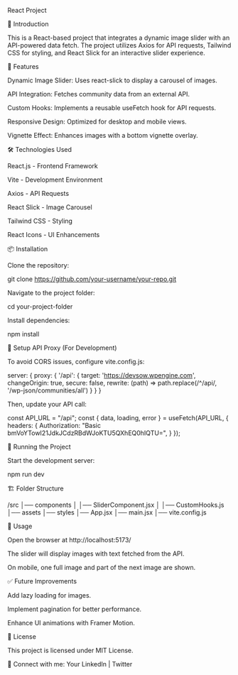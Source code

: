 React Project

🚀 Introduction

This is a React-based project that integrates a dynamic image slider with an API-powered data fetch. The project utilizes Axios for API requests, Tailwind CSS for styling, and React Slick for an interactive slider experience.

📌 Features

Dynamic Image Slider: Uses react-slick to display a carousel of images.

API Integration: Fetches community data from an external API.

Custom Hooks: Implements a reusable useFetch hook for API requests.

Responsive Design: Optimized for desktop and mobile views.

Vignette Effect: Enhances images with a bottom vignette overlay.

🛠️ Technologies Used

React.js - Frontend Framework

Vite - Development Environment

Axios - API Requests

React Slick - Image Carousel

Tailwind CSS - Styling

React Icons - UI Enhancements

📦 Installation

Clone the repository:

git clone https://github.com/your-username/your-repo.git

Navigate to the project folder:

cd your-project-folder

Install dependencies:

npm install

🔧 Setup API Proxy (For Development)

To avoid CORS issues, configure vite.config.js:

server: {
  proxy: {
    '/api': {
      target: 'https://devsow.wpengine.com',
      changeOrigin: true,
      secure: false,
      rewrite: (path) => path.replace(/^\/api/, '/wp-json/communities/all')
    }
  }
}

Then, update your API call:

const API_URL = "/api";
const { data, loading, error } = useFetch(API_URL, {
  headers: {
    Authorization: "Basic bmVoYTowI21JdkJCdzRBdWJoKTU5QXhEQ0hIQTU=",
  }
});

🚀 Running the Project

Start the development server:

npm run dev

🏗️ Folder Structure

/src
│── components
│   │── SliderComponent.jsx
│   │── CustomHooks.js
│── assets
│── styles
│── App.jsx
│── main.jsx
│── vite.config.js

📖 Usage

Open the browser at http://localhost:5173/

The slider will display images with text fetched from the API.

On mobile, one full image and part of the next image are shown.

✅ Future Improvements

Add lazy loading for images.

Implement pagination for better performance.

Enhance UI animations with Framer Motion.

📜 License

This project is licensed under MIT License.

🔗 Connect with me: Your LinkedIn | Twitter


